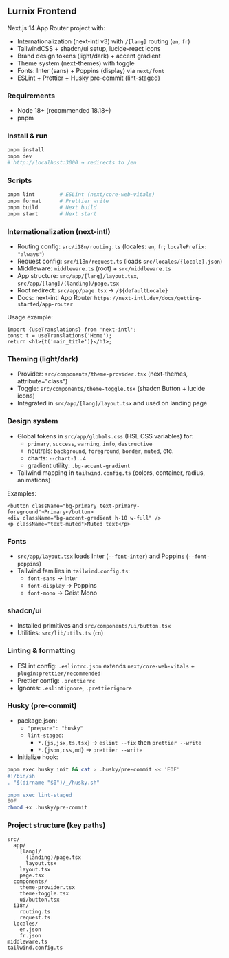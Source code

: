 ## Lurnix Frontend

Next.js 14 App Router project with:
- Internationalization (next-intl v3) with `/[lang]` routing (`en`, `fr`)
- TailwindCSS + shadcn/ui setup, lucide-react icons
- Brand design tokens (light/dark) + accent gradient
- Theme system (next-themes) with toggle
- Fonts: Inter (sans) + Poppins (display) via `next/font`
- ESLint + Prettier + Husky pre-commit (lint-staged)

### Requirements
- Node 18+ (recommended 18.18+)
- pnpm

### Install & run
```bash
pnpm install
pnpm dev
# http://localhost:3000 → redirects to /en
```

### Scripts
```bash
pnpm lint        # ESLint (next/core-web-vitals)
pnpm format      # Prettier write
pnpm build       # Next build
pnpm start       # Next start
```

### Internationalization (next-intl)
- Routing config: `src/i18n/routing.ts` (locales: `en`, `fr`; `localePrefix: "always"`)
- Request config: `src/i18n/request.ts` (loads `src/locales/{locale}.json`)
- Middleware: `middleware.ts` (root) + `src/middleware.ts`
- App structure: `src/app/[lang]/layout.tsx`, `src/app/[lang]/(landing)/page.tsx`
- Root redirect: `src/app/page.tsx` → `/${defaultLocale}`
- Docs: next-intl App Router `https://next-intl.dev/docs/getting-started/app-router`

Usage example:
```tsx
import {useTranslations} from 'next-intl';
const t = useTranslations('Home');
return <h1>{t('main_title')}</h1>;
```

### Theming (light/dark)
- Provider: `src/components/theme-provider.tsx` (next-themes, attribute="class")
- Toggle: `src/components/theme-toggle.tsx` (shadcn Button + lucide icons)
- Integrated in `src/app/[lang]/layout.tsx` and used on landing page

### Design system
- Global tokens in `src/app/globals.css` (HSL CSS variables) for:
  - `primary`, `success`, `warning`, `info`, `destructive`
  - neutrals: `background`, `foreground`, `border`, `muted`, etc.
  - charts: `--chart-1..4`
  - gradient utility: `.bg-accent-gradient`
- Tailwind mapping in `tailwind.config.ts` (colors, container, radius, animations)

Examples:
```tsx
<button className="bg-primary text-primary-foreground">Primary</button>
<div className="bg-accent-gradient h-10 w-full" />
<p className="text-muted">Muted text</p>
```

### Fonts
- `src/app/layout.tsx` loads Inter (`--font-inter`) and Poppins (`--font-poppins`)
- Tailwind families in `tailwind.config.ts`:
  - `font-sans` → Inter
  - `font-display` → Poppins
  - `font-mono` → Geist Mono

### shadcn/ui
- Installed primitives and `src/components/ui/button.tsx`
- Utilities: `src/lib/utils.ts` (`cn`)

### Linting & formatting
- ESLint config: `.eslintrc.json` extends `next/core-web-vitals` + `plugin:prettier/recommended`
- Prettier config: `.prettierrc`
- Ignores: `.eslintignore`, `.prettierignore`

### Husky (pre-commit)
- package.json:
  - `"prepare": "husky"`
  - `lint-staged`:
    - `*.{js,jsx,ts,tsx}` → `eslint --fix` then `prettier --write`
    - `*.{json,css,md}` → `prettier --write`
- Initialize hook:
```bash
pnpm exec husky init && cat > .husky/pre-commit << 'EOF'
#!/bin/sh
. "$(dirname "$0")/_/husky.sh"

pnpm exec lint-staged
EOF
chmod +x .husky/pre-commit
```

### Project structure (key paths)
```
src/
  app/
    [lang]/
      (landing)/page.tsx
      layout.tsx
    layout.tsx
    page.tsx
  components/
    theme-provider.tsx
    theme-toggle.tsx
    ui/button.tsx
  i18n/
    routing.ts
    request.ts
  locales/
    en.json
    fr.json
middleware.ts
tailwind.config.ts
```

